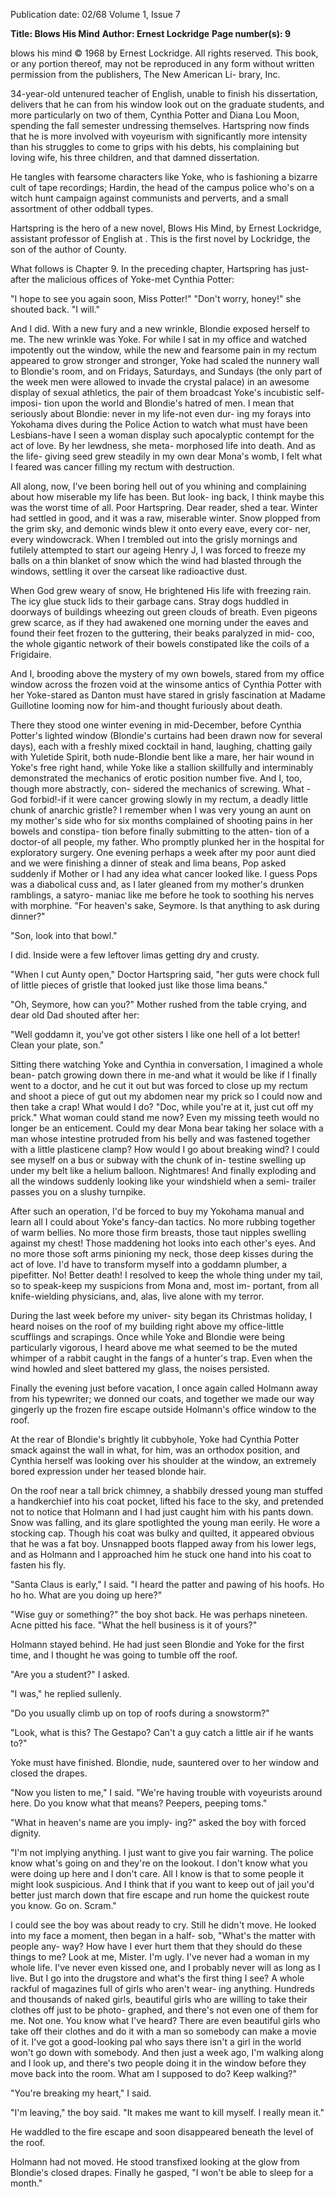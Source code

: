 Publication date: 02/68
Volume 1, Issue 7

**Title: Blows His Mind**
**Author: Ernest Lockridge**
**Page number(s): 9**

blows his mind 
© 1968 by Ernest Lockridge. All rights 
reserved. This book, or any portion 
thereof, may not be reproduced in 
any form without written permission from 
the publishers, The New American Li-
brary, Inc.

34-year-old untenured teacher of 
English, unable to finish his 
dissertation, delivers that he can from his 
window look out on the graduate 
students, and more particularly on two 
of them, Cynthia Potter and Diana Lou Moon, 
spending the fall semester undressing 
themselves. Hartspring now finds that he 
is more involved with voyeurism with 
significantly more intensity than his struggles to come 
to grips with his debts, his complaining but 
loving wife, his three children, and that 
damned dissertation. 

He tangles with fearsome 
characters like Yoke, who is fashioning 
a bizarre cult of tape recordings; Hardin, the 
head of the campus police who's on a 
witch hunt campaign against communists and 
perverts, and a small assortment of other 
oddball types. 

Hartspring is the hero of a new novel, 
Blows His Mind, by Ernest Lockridge, 
assistant professor of English at 
. This is the first novel by Lockridge, 
the son of the author of 
County. 

What follows is Chapter 9. In 
the preceding chapter, Hartspring has just-
after the malicious offices of Yoke-met 
Cynthia Potter:

"I hope to see you again soon, Miss Potter!"
"Don't worry, honey!" she shouted back. 
"I will."

And I did. With a new fury and a new 
wrinkle, Blondie exposed herself to me. 
The new wrinkle was Yoke. For while I sat 
in my office and watched impotently out 
the window, while the new and fearsome 
pain in my rectum appeared to grow 
stronger and stronger, Yoke had scaled 
the nunnery wall to Blondie's room, and 
on Fridays, Saturdays, and Sundays (the 
only part of the week men were allowed 
to invade the crystal palace) in an awesome 
display of sexual athletics, the pair of them 
broadcast Yoke's incubistic self-imposi-
tion upon the world and Blondie's hatred 
of men. I mean that seriously about 
Blondie: never in my life-not even dur-
ing my forays into Yokohama dives during 
the Police Action to watch what must 
have been Lesbians-have I seen a woman 
display such apocalyptic contempt for the 
act of love. By her lewdness, she meta-
morphosed life into death. And as the life-
giving seed grew steadily in my own dear 
Mona's womb, I felt what I feared was 
cancer filling my rectum with destruction. 

All along, now, I've been boring hell 
out of you whining and complaining about 
how miserable my life has been. But look-
ing back, I think maybe this was the worst 
time of all. Poor Hartspring. Dear reader, 
shed a tear. Winter had settled in good, 
and it was a raw, miserable winter. Snow 
plopped from the grim sky, and demonic 
winds blew it onto every eave, every cor-
ner, every windowcrack. When I trembled 
out into the grisly mornings and futilely 
attempted to start our ageing Henry J, 
I was forced to freeze my balls on a thin 
blanket of snow which the wind had 
blasted through the windows, settling it 
over the carseat like radioactive dust. 

When God grew weary of snow, He 
brightened His life with freezing rain. 
The icy glue stuck lids to their garbage 
cans. Stray dogs huddled in doorways of 
buildings wheezing out green clouds of 
breath. Even pigeons grew scarce, as if 
they had awakened one morning under 
the eaves and found their feet frozen to 
the guttering, their beaks paralyzed in mid-
coo, the whole gigantic network of their 
bowels constipated like the coils of a 
Frigidaire. 

And I, brooding above the mystery of 
my own bowels, stared from my office 
window across the frozen void at the 
winsome antics of Cynthia Potter with 
her Yoke-stared as Danton must have 
stared in grisly fascination at Madame 
Guillotine looming now for him-and 
thought furiously about death. 

There they stood one winter evening 
in mid-December, before Cynthia Potter's 
lighted window (Blondie's curtains had 
been drawn now for several days), each 
with a freshly mixed cocktail in hand, 
laughing, chatting gaily with Yuletide 
Spirit, both nude-Blondie bent like a 
mare, her hair wound in Yoke's free right 
hand, while Yoke like a stallion skillfully 
and interminably demonstrated the 
mechanics of erotic position number five. 
And I, too, though more abstractly, con-
sidered the mechanics of screwing. What 
-God forbid!-if it were cancer growing 
slowly in my rectum, a deadly little chunk 
of anarchic gristle? I remember when I 
was very young an aunt on my mother's 
side who for six months complained of 
shooting pains in her bowels and constipa-
tion before finally submitting to the atten-
tion of a doctor-of all people, my father. 
Who promptly plunked her in the hospital 
for exploratory surgery. One evening 
perhaps a week after my poor aunt died 
and we were finishing a dinner of steak 
and lima beans, Pop asked suddenly if 
Mother or I had any idea what cancer 
looked like. I guess Pops was a diabolical 
cuss and, as I later gleaned from my 
mother's drunken ramblings, a satyro-
maniac like me before he took to soothing 
his nerves with morphine. "For heaven's 
sake, Seymore. Is that anything to ask 
during dinner?"

"Son, look into that bowl."

I did. Inside were a few leftover limas 
getting dry and crusty.

"When I cut Aunty open," Doctor 
Hartspring said, "her guts were chock full 
of little pieces of gristle that looked just 
like those lima beans."

"Oh, Seymore, how can you?" Mother 
rushed from the table crying, and dear old 
Dad shouted after her:

"Well goddamn it, you've got other 
sisters I like one hell of a lot better! Clean 
your plate, son."

Sitting there watching Yoke and Cynthia 
in conversation, I imagined a whole bean-
patch growing down there in me-and 
what it would be like if I finally went to a 
doctor, and he cut it out but was forced 
to close up my rectum and shoot a piece 
of gut out my abdomen near my prick so I 
could now and then take a crap! What 
would I do? "Doc, while you're at it, just 
cut off my prick." What woman could 
stand me now? Even my missing teeth 
would no longer be an enticement. Could 
my dear Mona bear taking her solace with 
a man whose intestine protruded from his 
belly and was fastened together with a 
little plasticene clamp? How would I go 
about breaking wind? I could see myself 
on a bus or subway with the chunk of in-
testine swelling up under my belt like a 
helium balloon. Nightmares! And finally 
exploding and all the windows suddenly 
looking like your windshield when a semi-
trailer passes you on a slushy turnpike. 

After such an operation, I'd be forced to 
buy my Yokohama manual and learn all 
I could about Yoke's fancy-dan tactics. No 
more rubbing together of warm bellies. 
No more those firm breasts, those taut 
nipples swelling against my chest! Those 
maddening hot looks into each other's eyes. 
And no more those soft arms pinioning 
my neck, those deep kisses during the act 
of love. I'd have to transform myself into 
a goddamn plumber, a pipefitter. No! 
Better death! I resolved to keep the whole 
thing under my tail, so to speak-keep 
my suspicions from Mona and, most im-
portant, from all knife-wielding physicians, 
and, alas, live alone with my terror. 

During the last week before my univer-
sity began its Christmas holiday, I heard 
noises on the roof of my building right 
above my office-little scufflings and 
scrapings. Once while Yoke and Blondie 
were being particularly vigorous, I heard 
above me what seemed to be the muted 
whimper of a rabbit caught in the fangs of 
a hunter's trap. Even when the wind 
howled and sleet battered my glass, the 
noises persisted. 

Finally the evening just before vacation, 
I once again called Holmann away from 
his typewriter; we donned our coats, and 
together we made our way gingerly up the 
frozen fire escape outside Holmann's office 
window to the roof. 

At the rear of Blondie's brightly lit 
cubbyhole, Yoke had Cynthia Potter 
smack against the wall in what, for him, 
was an orthodox position, and Cynthia 
herself was looking over his shoulder at 
the window, an extremely bored expression 
under her teased blonde hair. 

On the roof near a tall brick chimney, 
a shabbily dressed young man stuffed a 
handkerchief into his coat pocket, lifted his 
face to the sky, and pretended not to 
notice that Holmann and I had just caught 
him with his pants down. Snow was falling, 
and its glare spotlighted the young man 
eerily. He wore a stocking cap. Though 
his coat was bulky and quilted, it appeared 
obvious that he was a fat boy. Unsnapped 
boots flapped away from his lower legs, 
and as Holmann and I approached him he 
stuck one hand into his coat to fasten 
his fly.

"Santa Claus is early," I said. "I heard 
the patter and pawing of his hoofs. Ho ho 
ho. What are you doing up here?"

"Wise guy or something?" the boy shot 
back. He was perhaps nineteen. Acne 
pitted his face. "What the hell business 
is it of yours?"

Holmann stayed behind. He had just 
seen Blondie and Yoke for the first time, 
and I thought he was going to tumble off 
the roof.

"Are you a student?" I asked.

"I was," he replied sullenly.

"Do you usually climb up on top of 
roofs during a snowstorm?"

"Look, what is this? The Gestapo? 
Can't a guy catch a little air if he wants 
to?"

Yoke must have finished. Blondie, nude, 
sauntered over to her window and closed 
the drapes.

"Now you listen to me," I said. "We're 
having trouble with voyeurists around 
here. Do you know what that means? 
Peepers, peeping toms."

"What in heaven's name are you imply-
ing?" asked the boy with forced dignity.

"I'm not implying anything. I just want 
to give you fair warning. The police know 
what's going on and they're on the lookout. 
I don't know what you were doing up here 
and I don't care. All I know is that to 
some people it might look suspicious. And 
I think that if you want to keep out of 
jail you'd better just march down that fire 
escape and run home the quickest route 
you know. Go on. Scram."

I could see the boy was about ready to 
cry. Still he didn't move. He looked into 
my face a moment, then began in a half-
sob, "What's the matter with people any-
way? How have I ever hurt them that they 
should do these things to me? Look at me, 
Mister. I'm ugly. I've never had a woman 
in my whole life. I've never even kissed 
one, and I probably never will as long as 
I live. But I go into the drugstore and 
what's the first thing I see? A whole rackful 
of magazines full of girls who aren't wear-
ing anything. Hundreds and thousands of 
naked girls, beautiful girls who are willing 
to take their clothes off just to be photo-
graphed, and there's not even one of them 
for me. Not one. You know what I've 
heard? There are even beautiful girls who 
take off their clothes and do it with a man 
so somebody can make a movie of it. I've 
got a good-looking pal who says there 
isn't a girl in the world won't go down with 
somebody. And then just a week ago, I'm 
walking along and I look up, and there's 
two people doing it in the window before 
they move back into the room. What am 
I supposed to do? Keep walking?"

"You're breaking my heart," I said.

"I'm leaving," the boy said. "It makes 
me want to kill myself. I really mean it."

He waddled to the fire escape and soon 
disappeared beneath the level of the roof.

Holmann had not moved. He stood 
transfixed looking at the glow from 
Blondie's closed drapes. Finally he gasped,
"I won't be able to sleep for a month."